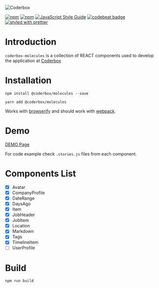 ![Coderbox](https://s3-eu-west-1.amazonaws.com/coderbox/common/logo-blue.png)

[![npm](https://img.shields.io/npm/dm/@coderbox/molecules.svg)](https://www.npmjs.com/package/@coderbox/molecules)
[![npm](https://img.shields.io/npm/v/@coderbox/molecules.svg)](https://www.npmjs.com/package/@coderbox/molecules)
[![JavaScript Style Guide](https://img.shields.io/badge/code_style-standard-brightgreen.svg)](https://standardjs.com)
[![codebeat badge](https://codebeat.co/badges/881b0552-e916-41a5-b2df-632f1610f7b9)](https://codebeat.co/projects/github-com-coderboxapp-coderbox-molecules-master)
[![styled with prettier](https://img.shields.io/badge/styled_with-prettier-ff69b4.svg)](https://github.com/prettier/prettier)

# Introduction
`coderbox-molecules` is a collection of REACT components used to develop the application at [Coderbox](https://www.coderbox.me)

# Installation

```
npm install @coderbox/molecules --save
```
```
yarn add @coderbox/molecules
```
Works with [browserify](https://github.com/substack/node-browserify) and should work with [webpack](https://github.com/visionmedia/superagent/wiki/SuperAgent-for-Webpack).

# Demo
[DEMO Page](https://coderboxapp.github.io/coderbox-molecules/)

For code example check `.stories.js` files from each component.

# Components List
- [x] Avatar
- [x] CompanyProfile
- [x] DateRange
- [x] DaysAgo
- [x] Item
- [x] JobHeader
- [x] JobItem
- [x] Location
- [x] Markdown
- [x] Tags
- [x] TimelineItem
- [ ] UserProfile

# Build

```
npm run build
```
